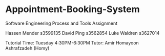 # Appointment-Booking-System
Software Engineering Process and Tools Assignment

Hassen Mender s3599135
David Ping s3562854
Luke Waldren s3627014

Tutorial 
Time: Tuesday 4:30PM-6:30PM
Tutor: Amir Homayoon Ashrafzadeh (Homy)
